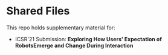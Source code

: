 # Shared Files

This repo holds supplementary material for:
- ICSR'21 Submission: **Exploring How Users’ Expectation of RobotsEmerge and Change During Interaction**
